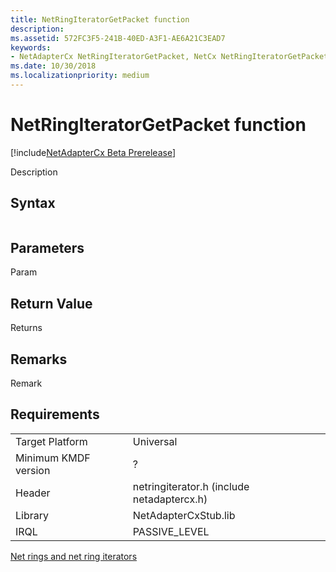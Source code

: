 ```yaml
---
title: NetRingIteratorGetPacket function
description: 
ms.assetid: 572FC3F5-241B-40ED-A3F1-AE6A21C3EAD7
keywords:
- NetAdapterCx NetRingIteratorGetPacket, NetCx NetRingIteratorGetPacket
ms.date: 10/30/2018
ms.localizationpriority: medium
---
```


# NetRingIteratorGetPacket function

[!include[NetAdapterCx Beta Prerelease](../netcx-beta-prerelease.md)]

Description

## Syntax

```cpp

```

## Parameters

Param

## Return Value

Returns 

## Remarks

Remark

## Requirements

|  |  |
| --- | --- |
| Target Platform | Universal |
| Minimum KMDF version | ? |
| Header | netringiterator.h (include netadaptercx.h) |
| Library | NetAdapterCxStub.lib |
| IRQL | PASSIVE_LEVEL |

[Net rings and net ring iterators](net-rings-and-net-ring-iterators.md)